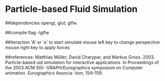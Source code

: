 # Particle-based Fluid Simulation

##dependencies
opengl, glut, glfw.  

##compile flag
-lglfw

##iteraction
'A' or 'a' to start simulate
mouse left key to change perspective
mouse right key to apply forces

##references:
Matthias Müller, David Charypar, and Markus Gross. 2003. Particle-based  uid simulation for interactive applications. In Proceedings of the 2003 ACM SIG-
GRAPH/Eurographics symposium on Computer animation. Eurographics Associa-
tion, 154–159.

